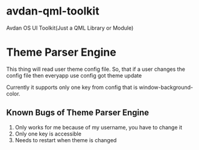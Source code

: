 # avdan-qml-toolkit
Avdan OS UI Toolkit(Just a QML Library or Module)

# Theme Parser Engine
This thing will read user theme config file. So, that if a user changes the config file then everyapp use config got theme update

Currently it supports only one key from config that is window-background-color.

## Known Bugs of Theme Parser Engine
1. Only works for me because of my username, you have to change it
2. Only one key is accessible
3. Needs to restart when theme is changed
